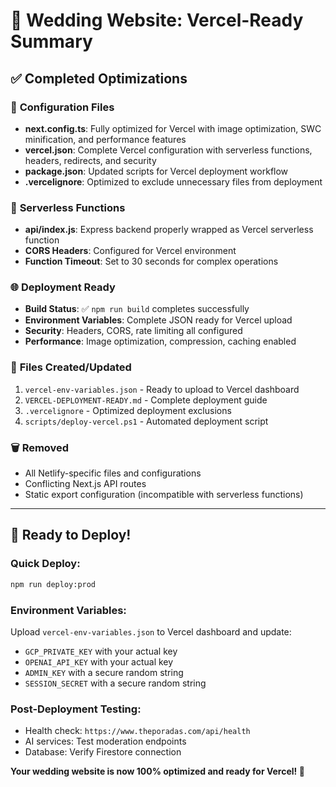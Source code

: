 # 🎉 Wedding Website: Vercel-Ready Summary

## ✅ **Completed Optimizations**

### 🔧 **Configuration Files**

- **next.config.ts**: Fully optimized for Vercel with image optimization, SWC minification, and performance features
- **vercel.json**: Complete Vercel configuration with serverless functions, headers, redirects, and security
- **package.json**: Updated scripts for Vercel deployment workflow
- **.vercelignore**: Optimized to exclude unnecessary files from deployment

### 🚀 **Serverless Functions**

- **api/index.js**: Express backend properly wrapped as Vercel serverless function
- **CORS Headers**: Configured for Vercel environment
- **Function Timeout**: Set to 30 seconds for complex operations

### 🌐 **Deployment Ready**

- **Build Status**: ✅ `npm run build` completes successfully
- **Environment Variables**: Complete JSON ready for Vercel upload
- **Security**: Headers, CORS, rate limiting all configured
- **Performance**: Image optimization, compression, caching enabled

### 📁 **Files Created/Updated**

1. `vercel-env-variables.json` - Ready to upload to Vercel dashboard
2. `VERCEL-DEPLOYMENT-READY.md` - Complete deployment guide
3. `.vercelignore` - Optimized deployment exclusions
4. `scripts/deploy-vercel.ps1` - Automated deployment script

### 🗑️ **Removed**

- All Netlify-specific files and configurations
- Conflicting Next.js API routes
- Static export configuration (incompatible with serverless functions)

---

## 🚀 **Ready to Deploy!**

### Quick Deploy:

```bash
npm run deploy:prod
```

### Environment Variables:

Upload `vercel-env-variables.json` to Vercel dashboard and update:

- `GCP_PRIVATE_KEY` with your actual key
- `OPENAI_API_KEY` with your actual key
- `ADMIN_KEY` with a secure random string
- `SESSION_SECRET` with a secure random string

### Post-Deployment Testing:

- Health check: `https://www.theporadas.com/api/health`
- AI services: Test moderation endpoints
- Database: Verify Firestore connection

**Your wedding website is now 100% optimized and ready for Vercel! 🎉**
